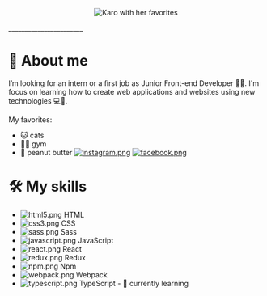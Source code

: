 <p align="center">
  <img src="https://i.postimg.cc/3NNRLdqv/karo-readme.png" alt="Karo with her favorites"/>
</p>
_______________________

👧 About me
============
I’m looking for an intern or a first job as Junior Front-end Developer 👩‍💻. 
I'm focus on learning how to create web applications and websites using new technologies 💻📲.

My favorites:
- 🐱 cats
- 🏋️‍♀️ gym
- 🥜 peanut butter [![instagram.png](https://i.postimg.cc/br4z3Lb7/instagram.png)](https://www.instagram.com/kocham.maslo.orzechowe/) [![facebook.png](https://i.postimg.cc/FsBw27Yx/facebook.png)](https://www.facebook.com/kochammasloorzechowe/)

🛠 My skills
============
- ![html5.png](https://i.postimg.cc/HsXsZ4Nm/icons8-html-5-48.png) HTML
- ![css3.png](https://i.postimg.cc/25NgTMtd/icons8-css3-48.png) CSS
- ![sass.png](https://i.postimg.cc/fRnHhXvD/icons8-sass-48.png) Sass
- ![javascript.png](https://i.postimg.cc/ydMRShxN/icons8-javascript-48.png) JavaScript
- ![react.png](https://i.postimg.cc/4dQKnDDW/icons8-react-native-48.png) React
- ![redux.png](https://i.postimg.cc/QN6tPJhK/icons8-redux-48.png) Redux
- ![npm.png](https://i.postimg.cc/C5jVF09K/icons8-npm-48.png) Npm
- ![webpack.png](https://i.postimg.cc/JzXzswJj/icons8-webpack-64.png) Webpack
- ![typescript.png](https://i.postimg.cc/26RcCWY4/icons8-typescript-48.png) TypeScript - 🌱 currently learning
